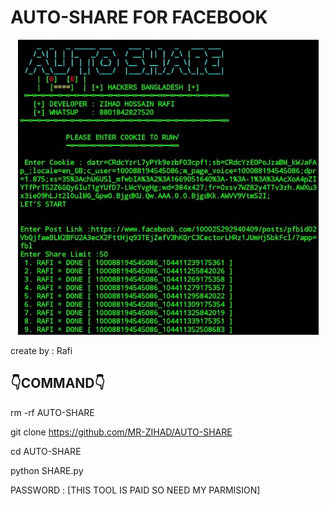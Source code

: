 # AUTO-SHARE FOR FACEBOOK

<p align="center">

  <img src="https://github.com/MR-ZIHAD/AUTO-SHARE/blob/main/Screenshot_2022_1126_161922.jpg">

</p>

create by : Rafi

## 👇COMMAND👇

rm -rf AUTO-SHARE

git clone https://github.com/MR-ZIHAD/AUTO-SHARE

cd AUTO-SHARE

python SHARE.py

PASSWORD : [THIS TOOL IS PAID SO NEED MY PARMISION]

